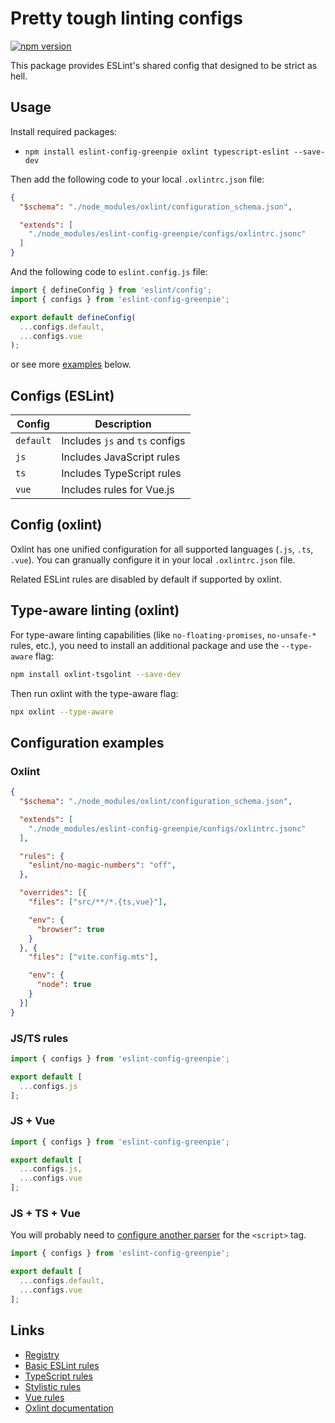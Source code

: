 # Pretty tough linting configs

[![npm version](https://badge.fury.io/js/eslint-config-greenpie.svg)](http://badge.fury.io/js/eslint-config-greenpie)

This package provides ESLint's shared config that designed to be strict as hell.

## Usage

Install required packages:

- `npm install eslint-config-greenpie oxlint typescript-eslint --save-dev`

Then add the following code to your local `.oxlintrc.json` file:

```json
{
  "$schema": "./node_modules/oxlint/configuration_schema.json",

  "extends": [
    "./node_modules/eslint-config-greenpie/configs/oxlintrc.jsonc"
  ]
}
```

And the following code to `eslint.config.js` file:

```js
import { defineConfig } from 'eslint/config';
import { configs } from 'eslint-config-greenpie';

export default defineConfig(
  ...configs.default,
  ...configs.vue
);
```

or see more [examples](#examples) below.

## Configs (ESLint)

| Config    | Description                    |
|-----------|--------------------------------|
| `default` | Includes `js` and `ts` configs |
| `js`      | Includes JavaScript rules      |
| `ts`      | Includes TypeScript rules      |
| `vue`     | Includes rules for Vue.js      |

## Config (oxlint)

Oxlint has one unified configuration for all supported languages (`.js`, `.ts`, `.vue`). You can granually configure it in your local `.oxlintrc.json` file.

Related ESLint rules are disabled by default if supported by oxlint.

## Type-aware linting (oxlint)

For type-aware linting capabilities (like `no-floating-promises`, `no-unsafe-*` rules, etc.), you need to install an additional package and use the `--type-aware` flag:

```bash
npm install oxlint-tsgolint --save-dev
```

Then run oxlint with the type-aware flag:

```bash
npx oxlint --type-aware
```

## Configuration examples

### Oxlint

```json
{
  "$schema": "./node_modules/oxlint/configuration_schema.json",

  "extends": [
    "./node_modules/eslint-config-greenpie/configs/oxlintrc.jsonc"
  ],

  "rules": {
    "eslint/no-magic-numbers": "off",
  },

  "overrides": [{
    "files": ["src/**/*.{ts,vue}"],

    "env": {
      "browser": true
    }
  }, {
    "files": ["vite.config.mts"],

    "env": {
      "node": true
    }
  }]
}
```

### JS/TS rules

```js
import { configs } from 'eslint-config-greenpie';

export default [
  ...configs.js
];
```

### JS + Vue

```js
import { configs } from 'eslint-config-greenpie';

export default [
  ...configs.js,
  ...configs.vue
];
```

### JS + TS + Vue

You will probably need to [configure another parser](https://github.com/vuejs/vue-eslint-parser#parseroptionsparser) for the `<script>` tag.

```js
import { configs } from 'eslint-config-greenpie';

export default [
  ...configs.default,
  ...configs.vue
];
```

## Links

* [Registry](https://www.npmjs.com/package/eslint-config-greenpie)
* [Basic ESLint rules](https://eslint.org/docs/rules/)
* [TypeScript rules](https://typescript-eslint.io/rules/)
* [Stylistic rules](https://eslint.style/rules)
* [Vue rules](https://eslint.vuejs.org/rules/)
* [Oxlint documentation](https://oxc.rs/docs/guide/usage/linter.html)
